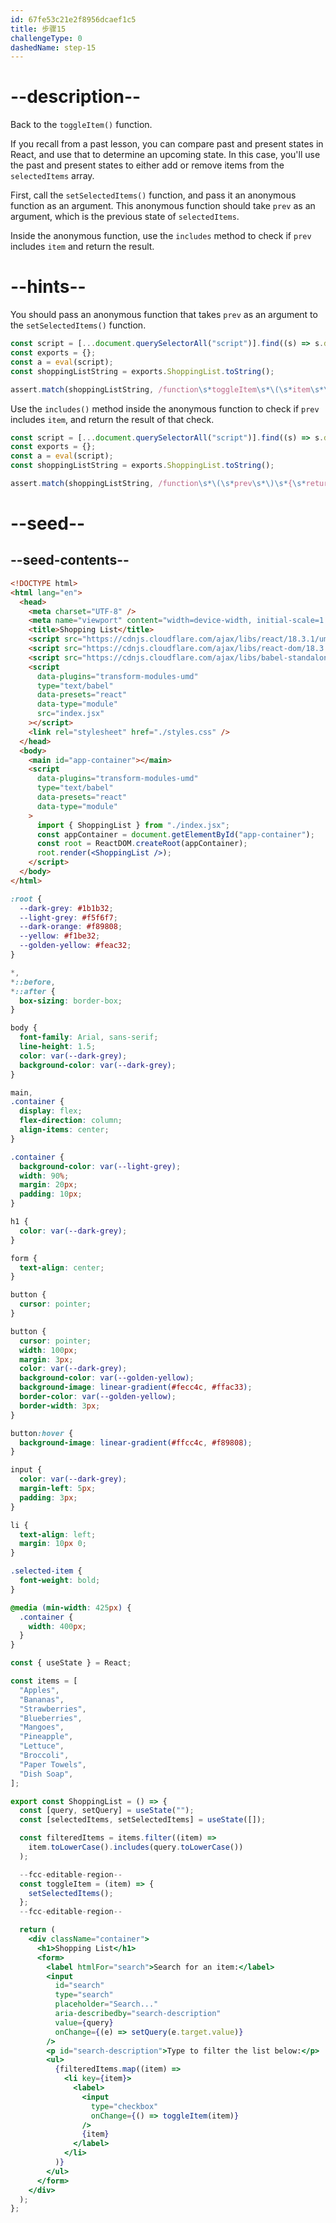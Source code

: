 ```yaml
---
id: 67fe53c21e2f8956dcaef1c5
title: 步骤15
challengeType: 0
dashedName: step-15
---
```


# --description--

Back to the `toggleItem()` function.

If you recall from a past lesson, you can compare past and present states in React, and use that to determine an upcoming state. In this case, you'll use the past and present states to either add or remove items from the `selectedItems` array.

First, call the `setSelectedItems()` function, and pass it an anonymous function as an argument. This anonymous function should take `prev` as an argument, which is the previous state of `selectedItems`.

Inside the anonymous function, use the `includes` method to check if `prev` includes `item` and return the result.

# --hints--

You should pass an anonymous function that takes `prev` as an argument to the `setSelectedItems()` function.

```js
const script = [...document.querySelectorAll("script")].find((s) => s.dataset.src ===  "index.jsx").innerText;
const exports = {};
const a = eval(script);
const shoppingListString = exports.ShoppingList.toString();

assert.match(shoppingListString, /function\s*toggleItem\s*\(\s*item\s*\)\s*{(.|\n)*setSelectedItems\s*\(function\s*\(\s*prev\s*\)\s*{/);
```

Use the `includes()` method inside the anonymous function to check if `prev` includes `item`, and return the result of that check.

```js
const script = [...document.querySelectorAll("script")].find((s) => s.dataset.src ===  "index.jsx").innerText;
const exports = {};
const a = eval(script);
const shoppingListString = exports.ShoppingList.toString();

assert.match(shoppingListString, /function\s*\(\s*prev\s*\)\s*{\s*return\s+prev\.includes\s*\(\s*item\s*\)/);
```

# --seed--

## --seed-contents--

```html
<!DOCTYPE html>
<html lang="en">
  <head>
    <meta charset="UTF-8" />
    <meta name="viewport" content="width=device-width, initial-scale=1.0" />
    <title>Shopping List</title>
    <script src="https://cdnjs.cloudflare.com/ajax/libs/react/18.3.1/umd/react.development.min.js"></script>
    <script src="https://cdnjs.cloudflare.com/ajax/libs/react-dom/18.3.1/umd/react-dom.development.min.js"></script>
    <script src="https://cdnjs.cloudflare.com/ajax/libs/babel-standalone/7.26.5/babel.min.js"></script>
    <script
      data-plugins="transform-modules-umd"
      type="text/babel"
      data-presets="react"
      data-type="module"
      src="index.jsx"
    ></script>
    <link rel="stylesheet" href="./styles.css" />
  </head>
  <body>
    <main id="app-container"></main>
    <script
      data-plugins="transform-modules-umd"
      type="text/babel"
      data-presets="react"
      data-type="module"
    >
      import { ShoppingList } from "./index.jsx";
      const appContainer = document.getElementById("app-container");
      const root = ReactDOM.createRoot(appContainer);
      root.render(<ShoppingList />);
    </script>
  </body>
</html>

```

```css
:root {
  --dark-grey: #1b1b32;
  --light-grey: #f5f6f7;
  --dark-orange: #f89808;
  --yellow: #f1be32;
  --golden-yellow: #feac32;
}

*,
*::before,
*::after {
  box-sizing: border-box;
}

body {
  font-family: Arial, sans-serif;
  line-height: 1.5;
  color: var(--dark-grey);
  background-color: var(--dark-grey);
}

main,
.container {
  display: flex;
  flex-direction: column;
  align-items: center;
}

.container {
  background-color: var(--light-grey);
  width: 90%;
  margin: 20px;
  padding: 10px;
}

h1 {
  color: var(--dark-grey);
}

form {
  text-align: center;
}

button {
  cursor: pointer;
}

button {
  cursor: pointer;
  width: 100px;
  margin: 3px;
  color: var(--dark-grey);
  background-color: var(--golden-yellow);
  background-image: linear-gradient(#fecc4c, #ffac33);
  border-color: var(--golden-yellow);
  border-width: 3px;
}

button:hover {
  background-image: linear-gradient(#ffcc4c, #f89808);
}

input {
  color: var(--dark-grey);
  margin-left: 5px;
  padding: 3px;
}

li {
  text-align: left;
  margin: 10px 0;
}

.selected-item {
  font-weight: bold;
}

@media (min-width: 425px) {
  .container {
    width: 400px;
  }
}

```

```jsx
const { useState } = React;

const items = [
  "Apples",
  "Bananas",
  "Strawberries",
  "Blueberries",
  "Mangoes",
  "Pineapple",
  "Lettuce",
  "Broccoli",
  "Paper Towels",
  "Dish Soap",
];

export const ShoppingList = () => {
  const [query, setQuery] = useState("");
  const [selectedItems, setSelectedItems] = useState([]);

  const filteredItems = items.filter((item) => 
    item.toLowerCase().includes(query.toLowerCase())
  );

  --fcc-editable-region--
  const toggleItem = (item) => {
    setSelectedItems();
  };
  --fcc-editable-region--

  return (
    <div className="container">
      <h1>Shopping List</h1>
      <form>
        <label htmlFor="search">Search for an item:</label>
        <input
          id="search"
          type="search"
          placeholder="Search..."
          aria-describedby="search-description"
          value={query}
          onChange={(e) => setQuery(e.target.value)}
        /> 
        <p id="search-description">Type to filter the list below:</p>
        <ul>
          {filteredItems.map((item) => 
            <li key={item}>
              <label>
                <input
                  type="checkbox"
                  onChange={() => toggleItem(item)}
                />
                {item}
              </label>
            </li>
          )}
        </ul>
      </form>
    </div>
  );
};

```

